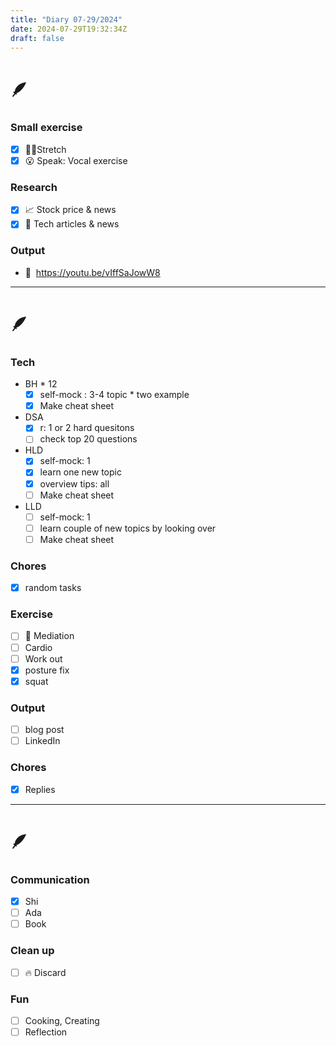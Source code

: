 ```yaml
---
title: "Diary 07-29/2024"  
date: 2024-07-29T19:32:34Z
draft: false
---
```


# 🪶

### Small exercise

- [x]  🧎‍♀️Stretch
- [x]  😮 Speak: Vocal exercise

### Research

- [x]  📈 Stock price & news
- [x]  👾 Tech articles & news

### Output

- 🎥  https://youtu.be/vIffSaJowW8

---

# 🪶

### Tech

- BH * 12
    - [x]  self-mock : 3-4 topic * two example
    - [x]  Make cheat sheet
- DSA
    - [x]  r: 1 or 2 hard quesitons
    - [ ]  check top 20 questions
- HLD
    - [x]  self-mock: 1
    - [x]  learn one new topic
    - [x]  overview tips: all
    - [ ]  Make cheat sheet
- LLD
    - [ ]  self-mock: 1
    - [ ]  learn couple of new topics by looking over
    - [ ]  Make cheat sheet

### Chores

- [x]  random tasks

### Exercise

- [ ]  🧘 Mediation
- [ ]  Cardio
- [ ]  Work out
- [x]  posture fix
- [x]  squat

### Output

- [ ]  blog post
- [ ]  LinkedIn

### Chores

- [x]  Replies

---

# 🪶

### Communication

- [x]  Shi
- [ ]  Ada
- [ ]  Book

### Clean up

- [ ]  🔥 Discard

### Fun

- [ ]  Cooking, Creating
- [ ]  Reflection